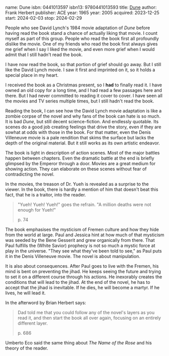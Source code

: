 name: Dune
isbn: 0441013597
isbn13: 9780441013593
title: [Dune](https://a.co/d/dFQo7wt)
author: Frank Herbert
publisher: ACE
year: 1965
year: 2005
acquired: 2023-12-25
start: 2024-02-03
stop: 2024-02-29

People who see David Lynch's 1984 movie adaptation of _Dune_ before having read
the book stand a chance of actually liking that movie.  I count myself as part
of this group.  People who read the book first all profoundly dislike the movie.
One of my friends who read the book first always gives me grief when I say I
liked the movie, and even more grief when I would admit that I still hadn't read
the book.

I have now read the book, so that portion of grief should go away.  But I still
like the David Lynch movie.  I saw it first and imprinted on it, so it holds a
special place in my heart.

I received the book as a Christmas present, so I **had** to finally read it.  I
have owned an old copy for a long time, and I had read a few passages here and
there.  But I had never committed to reading it cover to cover.  I have seen all
the movies and TV series multiple times, but I still hadn't read the book.

Reading the book, I can see how the David Lynch movie adaptation is like a
zombie corpse of the novel and why fans of the book can hate is so much.  It is
bad _Dune_, but still decent science-fiction.  And endlessly quotable.  Its
scenes do a good job creating feelings that drive the story, even if they are
sowhat at odds with those in the book.  For that matter, even the Denis
Villeneuve movie is a pale rendition that skims the surface but lacks
the depth of the original material.  But it still works as its own artistic
endeavor.

The book is light in description of action scenes.  Most of the major battles
happen between chapters.  Even the dramatic battle at the end is briefly
glimpsed by the Emperor through a door.  Movies are a great medium for showing
action.  They can elaborate on these scenes without fear of contradicting the
novel.

In the movies, the treason of Dr. Yueh is revealed as a surprise to the viewer.
In the book, there is hardly a mention of him that doesn't beat this fact, that
he is a traitor, into the reader.

> "Yueh!  Yueh!  Yueh!" goes the refrain.  "A million deaths were not enough for
> Yueh!"
> <footer>p. 74</footer>

The book emphasises the mysticism of Fremen culture and how they hide from the
world at large.  Paul and Jessica hint at how much of that mysticism was seeded
by the Bene Gesserit and grew organically from there.  That Paul fulfills the
(White Savior) prophecy is not so much a mystic force at play in the universe.
"They see what they've been told to see," as Paul puts it in the Denis
Villeneuve movie.  The novel is about manipulation.

It is also about consequences.  After Paul goes to live with the Fremen, his
mind is bent on preventing the jihad.  He keeps seeing the future and trying to
set it on a different course through his actions.  He inexorably creates the
conditions that will lead to the jihad.  At the end of the novel, he has to
accept that the jihad is inevitable.  If he dies, he will become a martyr.  If
he lives, he will lead it.

In the afterword by Brian Herbert says:

> Dad told me that you could follow any of the novel's layers as you read it,
> and then start the book all over again, focusing on an entirely different
> layer.
> <footer>p. 686</footer>

Umberto Eco said the same thing about _The Name of the Rose_ and his theory of
the reader.
